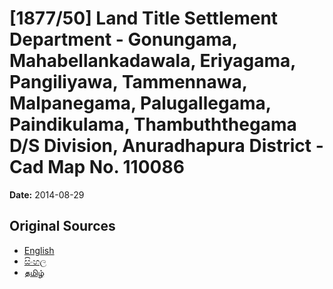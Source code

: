 # [1877/50] Land Title Settlement Department - Gonungama, Mahabellankadawala, Eriyagama, Pangiliyawa, Tammennawa, Malpanegama, Palugallegama, Paindikulama, Thambuththegama D/S Division, Anuradhapura District - Cad Map No. 110086

**Date:** 2014-08-29

## Original Sources

- [English](https://documents.gov.lk/view/extra-gazettes/2014/8/1877-50_E.pdf)
- [සිංහල](https://documents.gov.lk/view/extra-gazettes/2014/8/1877-50_S.pdf)
- [தமிழ்](https://documents.gov.lk/view/extra-gazettes/2014/8/1877-50_T.pdf)
